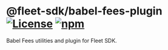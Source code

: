 # @fleet-sdk/babel-fees-plugin [![License](https://badgen.net/github/license/fleet-sdk/fleet/)](https://github.com/fleet-sdk/fleet/blob/master/LICENSE) [![npm](https://badgen.net/npm/v/@fleet-sdk/babel-fees-plugin)](https://www.npmjs.com/package/@fleet-sdk/babel-fees-plugin)

Babel Fees utilities and plugin for Fleet SDK.

